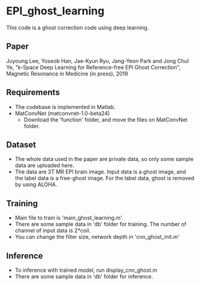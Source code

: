 # EPI_ghost_learning

This code is a ghost correction code using deep learning. 

## Paper
Juyoung Lee, Yoseob Han, Jae-Kyun Ryu, Jang-Yeon Park and Jong Chul Ye, "k-Space Deep Learning for Reference-free EPI Ghost Correction", Magnetic Resonance in Medicine (in press), 2019


## Requirements
* The codebase is implemented in Matlab.
* MatConvNet (matconvnet-1.0-beta24) 
  * Download the 'function' folder, and move the files on MatConvNet folder.
  
## Dataset
* The whole data used in the paper are private data, so only some sample data are uploaded here.
* The data are 3T MR EPI brain image. Input data is a ghost image, and the label data is a free-ghost image. For the label data, ghost is removed by using ALOHA.

## Training
* Main file to train is 'main_ghost_learning.m'.
* There are some sample data in 'db' folder for training. The number of channel of input data is 2*coil. 
* You can change the filter size, network depth in 'cnn_ghost_init.m'

## Inference
* To inference with trained model, run display_cnn_ghost.m
* There are some sample data in 'db' folder for inference.
